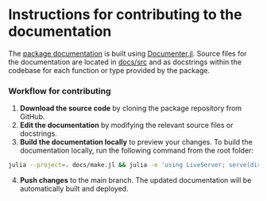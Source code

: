 # Instructions for contributing to the documentation

The [package documentation](https://msainsburydale.github.io/NeuralEstimators.jl/dev/) is built using [Documenter.jl](https://documenter.juliadocs.org/stable/). Source files for the documentation are located in [docs/src](https://github.com/msainsburydale/NeuralEstimators.jl/tree/main/docs/src) and as docstrings within the codebase for each function or type provided by the package. 

### Workflow for contributing

1.	**Download the source code** by cloning the package repository from GitHub.
2.	**Edit the documentation** by modifying the relevant source files or docstrings.
3.	**Build the documentation locally** to preview your changes. To build the documentation locally, run the following command from the root folder:
```bash
julia --project=. docs/make.jl && julia -e 'using LiveServer; serve(dir="docs/build")'
```
4.	**Push changes** to the main branch. The updated documentation will be automatically built and deployed.

